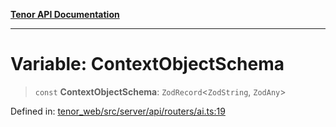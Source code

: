 [**Tenor API Documentation**](../../README.md)

***

# Variable: ContextObjectSchema

> `const` **ContextObjectSchema**: `ZodRecord`\<`ZodString`, `ZodAny`\>

Defined in: [tenor\_web/src/server/api/routers/ai.ts:19](https://github.com/Apantli/Tenor/blob/b33873959b5093fc3e3d66ac4f230a78a6395bbd/tenor_web/src/server/api/routers/ai.ts#L19)
